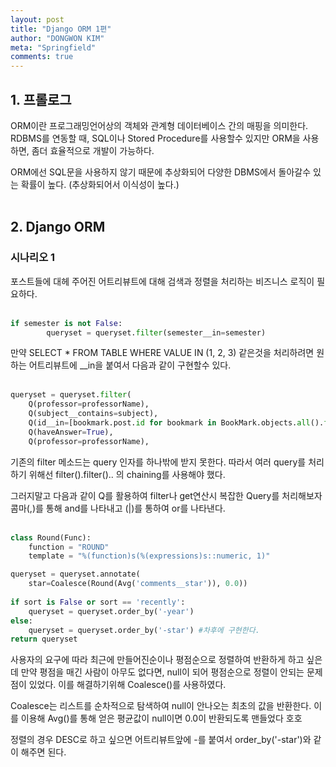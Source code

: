 ```yaml
---
layout: post
title: "Django ORM 1편"
author: "DONGWON KIM"
meta: "Springfield"
comments: true
---
```


## 1. 프롤로그
ORM이란 프로그래밍언어상의 객체와 관계형 데이터베이스 간의 매핑을 의미한다.
RDBMS를 연동할 때, SQL이나 Stored Procedure를 사용할수 있지만 
ORM을 사용하면, 좀더 효율적으로 개발이 가능하다.

ORM에선 SQL문을 사용하지 않기 때문에 추상화되어 다양한 DBMS에서 돌아갈수 있는
확률이 높다. (추상화되어서 이식성이 높다.)
<br><br>

## 2. Django ORM
### 시나리오 1
포스트들에 대헤 주어진 어트리뷰트에 대해 검색과 정렬을 처리하는 비즈니스 로직이 필요하다.
<br><br>

```python
if semester is not False:
        queryset = queryset.filter(semester__in=semester)
```
만약 SELECT * FROM TABLE WHERE VALUE IN (1, 2, 3) 같은것을 처리하려면 
원하는 어트리뷰트에 __in을 붙여서 다음과 같이 구현할수 있다.
<br><br>



```python
queryset = queryset.filter(
    Q(professor=professorName),
    Q(subject__contains=subject),
    Q(id__in=[bookmark.post.id for bookmark in BookMark.objects.all().filter(user=request.user)]),
    Q(haveAnswer=True),
    Q(professor=professorName),
```

기존의 filter 메소드는 query 인자를 하나밖에 받지 못한다. 따라서 여러 query를 처리
하기 위해선 filter().filter().. 의 chaining를 사용해야 했다.

그러지말고 다음과 같이 Q를 활용하여 filter나 get연산시 복잡한 Query를 처리해보자
콤마(,)를 통해 and를 나타내고 (|)를 통하여 or를 나타낸다.
<br><br>

```python
class Round(Func):
    function = "ROUND"
    template = "%(function)s(%(expressions)s::numeric, 1)"

queryset = queryset.annotate(
    star=Coalesce(Round(Avg('comments__star')), 0.0))
        
if sort is False or sort == 'recently': 
    queryset = queryset.order_by('-year')
else: 
    queryset = queryset.order_by('-star') #차후에 구현한다.
return queryset
```

사용자의 요구에 따라 최근에 만들어진순이나 평점순으로 정렬하여 반환하게 하고 싶은데
만약 평점을 매긴 사람이 아무도 없다면, null이 되어 평점순으로 정렬이 안되는 문제점이 있었다.
이를 해결하기위해 Coalesce()를 사용하였다.

Coalesce는 리스트를 순차적으로 탐색하여 null이 안나오는 최초의 값을 반환한다.
이를 이용해 Avg()를 통해 얻은 평균값이 null이면 0.0이 반환되도록 맨들었다 호호

정렬의 경우 DESC로 하고 싶으면 어트리뷰트앞에 -를 붙여서 
order_by('-star')와 같이 해주면 된다.












